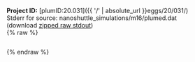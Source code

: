 **Project ID:** [plumID:20.031]({{ '/' | absolute_url }}eggs/20/031/)  
Stderr for source:  nanoshuttle_simulations/m16/plumed.dat   
(download [zipped raw stdout](plumed.dat.plumed_master.stdout.txt.zip))  
{% raw %}
<pre>
</pre>
{% endraw %}
